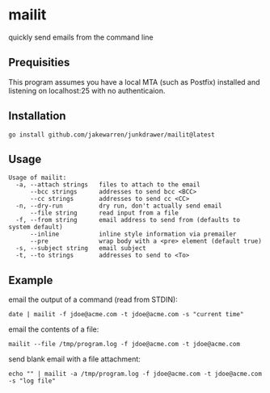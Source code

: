 # mailit

quickly send emails from the command line

## Prequisities

This program assumes you have a local MTA (such as Postfix) installed and listening on localhost:25 with no authenticaion.

## Installation

```
go install github.com/jakewarren/junkdrawer/mailit@latest
``` 

## Usage

```
Usage of mailit:
  -a, --attach strings   files to attach to the email
      --bcc strings      addresses to send bcc <BCC>
      --cc strings       addresses to send cc <CC>
  -n, --dry-run          dry run, don't actually send email
      --file string      read input from a file
  -f, --from string      email address to send from (defaults to system default)
      --inline           inline style information via premailer
      --pre              wrap body with a <pre> element (default true)
  -s, --subject string   email subject
  -t, --to strings       addresses to send to <To>
``` 

## Example

email the output of a command (read from STDIN):
``` 
date | mailit -f jdoe@acme.com -t jdoe@acme.com -s "current time"
```

email the contents of a file:
``` 
mailit --file /tmp/program.log -f jdoe@acme.com -t jdoe@acme.com
```

send blank email with a file attachment:
``` 
echo "" | mailit -a /tmp/program.log -f jdoe@acme.com -t jdoe@acme.com -s "log file"
```
